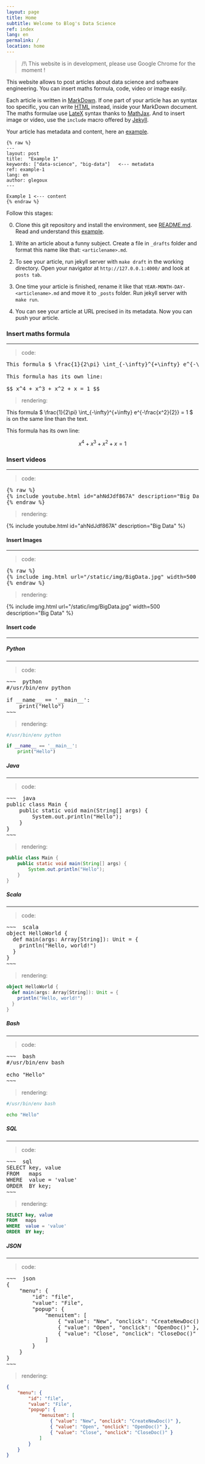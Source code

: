 ```yaml
---
layout: page
title: Home
subtitle: Welcome to Blog's Data Science
ref: index
lang: en
permalink: /
location: home
---
```


> /!\ This website is in development, please use Google Chrome for the moment !

This website allows to post articles about data science and software engineering.
You can insert maths formula, code, video or image easily.

Each article is written in [MarkDown]. If one part of your article has an syntax too specific, you can write [HTML] instead, inside your MarkDown document.
The maths formulae use [LateX] syntax thanks to [MathJax]. And to insert image or video, use the `include` macro offered by [Jekyll].  

Your article has metadata and content, here an [example].

~~~
{% raw %}
---
layout: post
title:  "Example 1"
keywords: ["data-science", "big-data"]   <--- metadata
ref: example-1
lang: en
author: glegoux
---

Example 1 <--- content
{% endraw %}
~~~


[MarkDown]: https://guides.github.com/features/mastering-markdown/ "MarkDown"
[HTML]: https://en.wikipedia.org/wiki/HTML "HTML"
[LateX]: https://www.latex-project.org/ "LateX"
[MathJax]: https://www.mathjax.org/"MathJax"
[Jekyll]: https://jekyllrb.com/docs/home/ "Jekyll"
[example]: TODO "example"
[README.md]: TODO "README.md"

Follow this stages:

0) Clone this git repository and install the environment, see [README.md]. 
Read and understand this [example].

1) Write an article about a funny subject. Create a file in  `_drafts` folder and
  format this name like that: `<articlename>.md`.

2) To see your article, run jekyll server with `make draft` in the working directory.
Open your navigator at `http://127.0.0.1:4000/` and look at `posts tab`.

3) One time your article is finished, rename it like that `YEAR-MONTH-DAY-<articlename>.md` and move it
 to `_posts` folder. Run jekyll server with `make run`. 

4) You can see your article at URL precised in its metadata. Now you can push your article.   


   
### Insert maths formula
--------------------

> code:

<pre>
This formula $ \frac{1}{2\pi} \int_{-\infty}^{+\infty} e^{-\frac{x^2}{2}} = 1 $ is on the same line than the text.

This formula has its own line:

$$ x^4 + x^3 + x^2 + x = 1 $$
</pre>

> rendering:

This formula $ \frac{1}{2\pi} \int_{-\infty}^{+\infty} e^{-\frac{x^2}{2}} = 1 $ is on the same line than the text.

This formula has its own line:

$$ x^4 + x^3 + x^2 + x = 1 $$

### Insert videos
--------------------

> code:

<pre>
{% raw %}
{% include youtube.html id="ahNdJdf867A" description="Big Data"  %}
{% endraw %}
</pre>

> rendering:

{% include youtube.html id="ahNdJdf867A" description="Big Data"  %}

#### Insert Images
--------------------

> code:

<pre>
{% raw %} 
{% include img.html url="/static/img/BigData.jpg" width=500 description="Big Data" %}
{% endraw %}
</pre>

> rendering:

{% include img.html url="/static/img/BigData.jpg" width=500 description="Big Data" %}

#### Insert code
--------------------

##### Python
--------------------

> code:

<pre>
~~~  python
#/usr/bin/env python

if __name__ == '__main__':
    print("Hello")
~~~
</pre>

> rendering:

~~~  python
#/usr/bin/env python

if __name__ == '__main__':
    print("Hello")
~~~

##### Java
--------------------

> code:

<pre>
~~~  java
public class Main {
	public static void main(String[] args) {
		System.out.println("Hello");
	}
}
~~~
</pre>

> rendering:

~~~  java
public class Main {
	public static void main(String[] args) {
		System.out.println("Hello");
	}
}
~~~


##### Scala
--------------------

> code:

<pre>
~~~  scala
object HelloWorld {
  def main(args: Array[String]): Unit = {
    println("Hello, world!")
  }
}
~~~
</pre>

> rendering:

~~~  scala
object HelloWorld {
  def main(args: Array[String]): Unit = {
    println("Hello, world!")
  }
}
~~~


##### Bash
--------------------

> code:

<pre>
~~~  bash
#/usr/bin/env bash

echo "Hello"
~~~
</pre>

> rendering:

~~~  bash
#/usr/bin/env bash

echo "Hello"
~~~

##### SQL
--------------------

> code:

<pre>
~~~  sql
SELECT key, value
FROM   maps
WHERE  value = 'value'
ORDER  BY key;
~~~
</pre>

> rendering:

~~~  sql
SELECT key, value
FROM   maps
WHERE  value = 'value'
ORDER  BY key;
~~~

##### JSON
--------------------

> code:

<pre>
~~~  json
{
    "menu": {
        "id": "file",
        "value": "File",
        "popup": {
            "menuitem": [
                { "value": "New", "onclick": "CreateNewDoc()" },
                { "value": "Open", "onclick": "OpenDoc()" },
                { "value": "Close", "onclick": "CloseDoc()" }
            ]
        }
    }
}
~~~
</pre>

> rendering:

~~~  json
{
    "menu": {
        "id": "file",
        "value": "File",
        "popup": {
            "menuitem": [
                { "value": "New", "onclick": "CreateNewDoc()" },
                { "value": "Open", "onclick": "OpenDoc()" },
                { "value": "Close", "onclick": "CloseDoc()" }
            ]
        }
    }
}
~~~